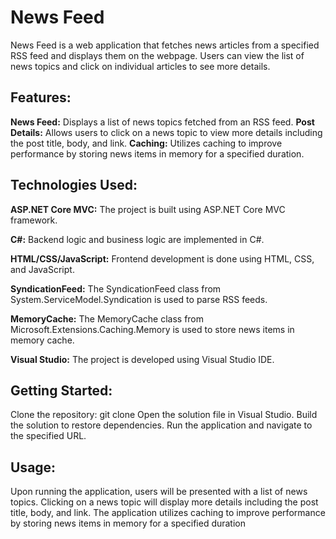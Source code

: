 # News Feed
 
News Feed is a web application that fetches news articles from a specified RSS feed and displays them on the webpage.
Users can view the list of news topics and click on individual articles to see more details.

## Features:

**News Feed:** Displays a list of news topics fetched from an RSS feed.
**Post Details:** Allows users to click on a news topic to view more details including the post title, body, and link.
**Caching:** Utilizes caching to improve performance by storing news items in memory for a specified duration.

## Technologies Used:

**ASP.NET Core MVC:** The project is built using ASP.NET Core MVC framework.

**C#:** Backend logic and business logic are implemented in C#.

**HTML/CSS/JavaScript:** Frontend development is done using HTML, CSS, and JavaScript.

**SyndicationFeed:** The SyndicationFeed class from System.ServiceModel.Syndication is used to parse RSS feeds.

**MemoryCache:** The MemoryCache class from Microsoft.Extensions.Caching.Memory is used to store news items in memory cache.

**Visual Studio:** The project is developed using Visual Studio IDE.

## Getting Started:

Clone the repository: git clone <repository-url>
Open the solution file in Visual Studio.
Build the solution to restore dependencies.
Run the application and navigate to the specified URL.

## Usage:

Upon running the application, users will be presented with a list of news topics.
Clicking on a news topic will display more details including the post title, body, and link.
The application utilizes caching to improve performance by storing news items in memory for a specified duration

